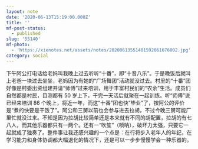```yaml
---
layout: note
date: '2020-06-13T15:19:00.000Z'
title: ''
mf-post-status:
  - published
slug: '55140'
mf-photo:
  - 'https://xienotes.net/assets/notes/20200613551401592061676002.jpg'
category: social
---
```

下午阿公打电话给老妈叫我晚上过去听听“十番”，即“十音八乐”。于是晚饭后就叫上老爸一块过去坐坐，老妈因为有她的“广场舞团”活动就没过去。村里的“十番”团好像是村委出资组建并请“师傅”过来培训，用于丰富村民们的“农余”生活。成员们自然都是村民，目测都有 50 岁上下，干完一天活后就聚在一起训练。听“师傅”说已经来培训 86 个晚上，将近一年，而这“十番”团也快“毕业”了，按阿公的评价是“煮的快要是干饭了”。阿公和三舅以前也会参与进去拉胡，不过今晚三舅可能厂里忙就没过来。不知是因为拉胡比较简单还是本来就有不同的胡配置，拉胡的有七八人，而其他乐器都只有一两个。还有一“吹笙”（唢呐），破坏力太强，只要它一起就成了独奏了。整件事让我还感兴趣的一个点是：在行将步入老年人的年纪，在学习能力和身体协调都大幅退化的情况下，还是可以一步步慢慢学会一种乐器的。
